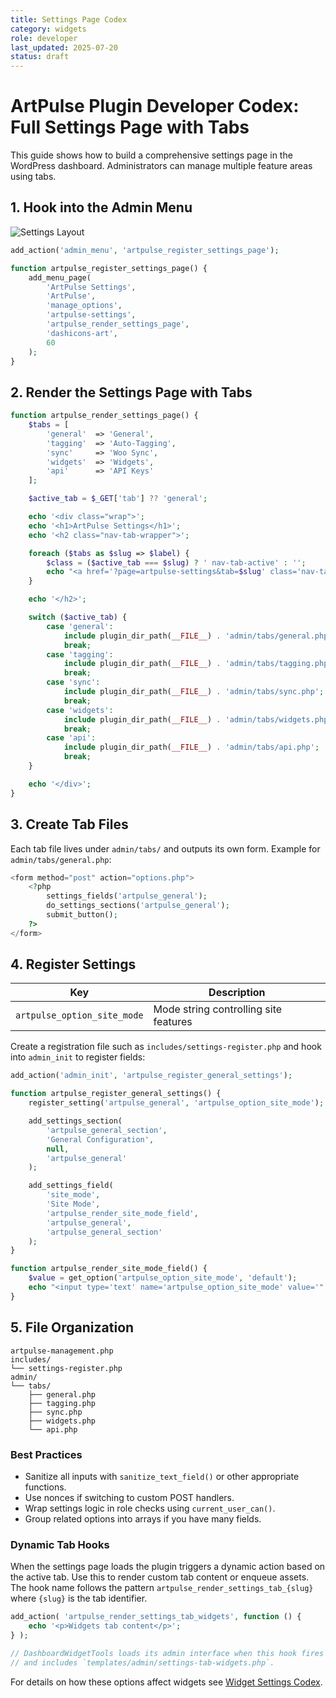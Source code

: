 ```yaml
---
title: Settings Page Codex
category: widgets
role: developer
last_updated: 2025-07-20
status: draft
---
```

# ArtPulse Plugin Developer Codex: Full Settings Page with Tabs

This guide shows how to build a comprehensive settings page in the WordPress dashboard. Administrators can manage multiple feature areas using tabs.

## 1. Hook into the Admin Menu

![Settings Layout](path)

```php
add_action('admin_menu', 'artpulse_register_settings_page');

function artpulse_register_settings_page() {
    add_menu_page(
        'ArtPulse Settings',
        'ArtPulse',
        'manage_options',
        'artpulse-settings',
        'artpulse_render_settings_page',
        'dashicons-art',
        60
    );
}
```

## 2. Render the Settings Page with Tabs

```php
function artpulse_render_settings_page() {
    $tabs = [
        'general'  => 'General',
        'tagging'  => 'Auto-Tagging',
        'sync'     => 'Woo Sync',
        'widgets'  => 'Widgets',
        'api'      => 'API Keys'
    ];

    $active_tab = $_GET['tab'] ?? 'general';

    echo '<div class="wrap">';
    echo '<h1>ArtPulse Settings</h1>';
    echo '<h2 class="nav-tab-wrapper">';

    foreach ($tabs as $slug => $label) {
        $class = ($active_tab === $slug) ? ' nav-tab-active' : '';
        echo "<a href='?page=artpulse-settings&tab=$slug' class='nav-tab$class'>$label</a>";
    }

    echo '</h2>';

    switch ($active_tab) {
        case 'general':
            include plugin_dir_path(__FILE__) . 'admin/tabs/general.php';
            break;
        case 'tagging':
            include plugin_dir_path(__FILE__) . 'admin/tabs/tagging.php';
            break;
        case 'sync':
            include plugin_dir_path(__FILE__) . 'admin/tabs/sync.php';
            break;
        case 'widgets':
            include plugin_dir_path(__FILE__) . 'admin/tabs/widgets.php';
            break;
        case 'api':
            include plugin_dir_path(__FILE__) . 'admin/tabs/api.php';
            break;
    }

    echo '</div>';
}
```

## 3. Create Tab Files

Each tab file lives under `admin/tabs/` and outputs its own form.
Example for `admin/tabs/general.php`:

```php
<form method="post" action="options.php">
    <?php
        settings_fields('artpulse_general');
        do_settings_sections('artpulse_general');
        submit_button();
    ?>
</form>
```

## 4. Register Settings

| Key | Description |
| --- | --- |
| `artpulse_option_site_mode` | Mode string controlling site features |

Create a registration file such as `includes/settings-register.php` and hook into `admin_init` to register fields:

```php
add_action('admin_init', 'artpulse_register_general_settings');

function artpulse_register_general_settings() {
    register_setting('artpulse_general', 'artpulse_option_site_mode');

    add_settings_section(
        'artpulse_general_section',
        'General Configuration',
        null,
        'artpulse_general'
    );

    add_settings_field(
        'site_mode',
        'Site Mode',
        'artpulse_render_site_mode_field',
        'artpulse_general',
        'artpulse_general_section'
    );
}

function artpulse_render_site_mode_field() {
    $value = get_option('artpulse_option_site_mode', 'default');
    echo "<input type='text' name='artpulse_option_site_mode' value='" . esc_attr($value) . "' />";
}
```

## 5. File Organization

```
artpulse-management.php
includes/
└── settings-register.php
admin/
└── tabs/
    ├── general.php
    ├── tagging.php
    ├── sync.php
    ├── widgets.php
    └── api.php
```

### Best Practices

* Sanitize all inputs with `sanitize_text_field()` or other appropriate functions.
* Use nonces if switching to custom POST handlers.
* Wrap settings logic in role checks using `current_user_can()`.
* Group related options into arrays if you have many fields.

### Dynamic Tab Hooks

When the settings page loads the plugin triggers a dynamic action based on the
active tab. Use this to render custom tab content or enqueue assets. The hook
name follows the pattern `artpulse_render_settings_tab_{slug}` where `{slug}` is
the tab identifier.

```php
add_action( 'artpulse_render_settings_tab_widgets', function () {
    echo '<p>Widgets tab content</p>';
} );

// DashboardWidgetTools loads its admin interface when this hook fires
// and includes `templates/admin/settings-tab-widgets.php`.
```

For details on how these options affect widgets see [Widget Settings Codex](widget-settings-codex.md).
